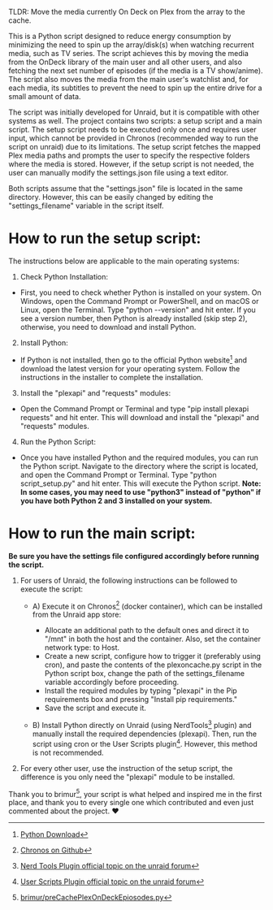 TLDR: Move the media currently On Deck on Plex from the array to the cache. 

This is a Python script designed to reduce energy consumption by minimizing the need to spin up the array/disk(s) when watching recurrent media, such as TV series. The script achieves this by moving the media from the OnDeck library of the main user and all other users, and also fetching the next set number of episodes (if the media is a TV show/anime). The script also moves the media from the main user's watchlist and, for each media, its subtitles to prevent the need to spin up the entire drive for a small amount of data.

The script was initially developed for Unraid, but it is compatible with other systems as well. The project contains two scripts: a setup script and a main script. The setup script needs to be executed only once and requires user input, which cannot be provided in Chronos (recommended way to run the script on unraid) due to its limitations. 
The setup script fetches the mapped Plex media paths and prompts the user to specify the respective folders where the media is stored. However, if the setup script is not needed, the user can manually modify the settings.json file using a text editor.

Both scripts assume that the "settings.json" file is located in the same directory. However, this can be easily changed by editing the "settings_filename" variable in the script itself.

# How to run the setup script:

The instructions below are applicable to the main operating systems:
1) Check Python Installation: 
- First, you need to check whether Python is installed on your system. On Windows, open the Command Prompt or PowerShell, and on macOS or Linux, open the Terminal. 
    Type "python --version" and hit enter. If you see a version number, then Python is already installed (skip step 2), otherwise, you need to download and install Python.
2) Install Python: 
- If Python is not installed, then go to the official Python website[^2] and download the latest version for your operating system. Follow the instructions in the installer to complete the installation.
3) Install the "plexapi" and "requests" modules: 
- Open the Command Prompt or Terminal and type "pip install plexapi requests" and hit enter. This will download and install the "plexapi" and "requests" modules.
4) Run the Python Script: 
- Once you have installed Python and the required modules, you can run the Python script. Navigate to the directory where the script is located, and open the Command Prompt or Terminal. Type "python script_setup.py" and hit enter. This will execute the Python script.
**Note: In some cases, you may need to use "python3" instead of "python" if you have both Python 2 and 3 installed on your system.**


# How to run the main script:

**Be sure you have the settings file configured accordingly before running the script.**

1) For users of Unraid, the following instructions can be followed to execute the script:
    - A) Execute it on Chronos[^3] (docker container), which can be installed from the Unraid app store:
        - Allocate an additional path to the default ones and direct it to "/mnt" in both the host and the container. Also, set the container network type: to Host. 
        - Create a new script, configure how to trigger it (preferably using cron), and paste the contents of the plexoncache.py script in the Python script box, change the path of the settings_filename variable accordingly before proceeding.
        - Install the required modules by typing "plexapi" in the Pip requirements box and pressing "Install pip requirements."
        - Save the script and execute it.

    - B) Install Python directly on Unraid (using NerdTools[^4] plugin) and manually install the required dependencies (plexapi). Then, run the script using cron or the User Scripts plugin[^5]. However, this method is not recommended.

2) For every other user, use the instruction of the setup script, the difference is you only need the "plexapi" module to be installed.


Thank you to brimur[^1], your script is what helped and inspired me in the first place, and thank you to every single one which contributed and even just commented about the project. ❤️


[^1]: [brimur/preCachePlexOnDeckEpiosodes.py](https://gist.github.com/brimur/95277e75ca399d5d52b61e6aa192d1cd)
[^2]: [Python Download](https://wiki.python.org/moin/BeginnersGuide/Download)
[^3]: [Chronos on Github](https://github.com/simse/chronos)
[^4]: [Nerd Tools Plugin official topic on the unraid forum](https://forums.unraid.net/topic/129200-plug-in-nerdtools/)
[^5]: [User Scripts Plugin official topic on the unraid forum](https://forums.unraid.net/topic/48286-plugin-ca-user-scripts/)
